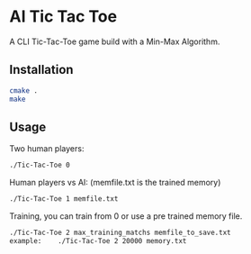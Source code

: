 # AI Tic Tac Toe

A CLI Tic-Tac-Toe game build with a Min-Max Algorithm.


## Installation

```bash
cmake .
make
```
## Usage

Two human players:
```bash
./Tic-Tac-Toe 0
```
Human players vs AI:  (memfile.txt is the trained memory)
```bash
./Tic-Tac-Toe 1 memfile.txt
```
Training, you can train from 0 or use a pre trained memory file.
```bash
./Tic-Tac-Toe 2 max_training_matchs memfile_to_save.txt
example:	./Tic-Tac-Toe 2 20000 memory.txt
```

